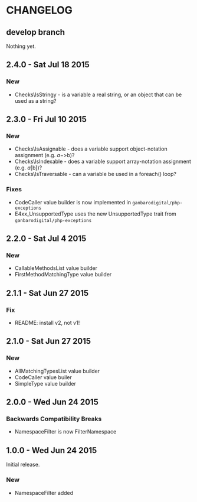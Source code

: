 # CHANGELOG

## develop branch

Nothing yet.

## 2.4.0 - Sat Jul 18 2015

### New

* Checks\IsStringy - is a variable a real string, or an object that can be used as a string?

## 2.3.0 - Fri Jul 10 2015

### New

* Checks\IsAssignable - does a variable support object-notation assignment (e.g. $a->$b)?
* Checks\IsIndexable - does a variable support array-notation assignment (e.g. $a[$b])?
* Checks\IsTraversable - can a variable be used in a foreach() loop?

### Fixes

* CodeCaller value builder is now implemented in `ganbarodigital/php-exceptions`
* E4xx_UnsupportedType uses the new UnsupportedType trait from `ganbarodigital/php-exceptions`

## 2.2.0 - Sat Jul 4 2015

### New

* CallableMethodsList value builder
* FirstMethodMatchingType value builder

## 2.1.1 - Sat Jun 27 2015

### Fix

* README: install v2, not v1!

## 2.1.0 - Sat Jun 27 2015

### New

* AllMatchingTypesList value builder
* CodeCaller value builer
* SimpleType value builder

## 2.0.0 - Wed Jun 24 2015

### Backwards Compatibility Breaks

* NamespaceFilter is now FilterNamespace

## 1.0.0 - Wed Jun 24 2015

Initial release.

### New

* NamespaceFilter added